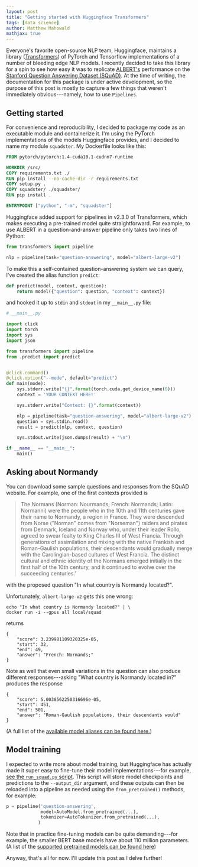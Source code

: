 ```yaml
---
layout: post
title: "Getting started with Huggingface Transformers"
tags: [data science]
author: Matthew Mahowald
mathjax: true
---
```


Everyone's favorite open-source NLP team, Huggingface, maintains a library ([Transformers](https://github.com/huggingface/transformers)) of PyTorch and Tensorflow implementations of a number of bleeding edge NLP models.
I recently decided to take this library for a spin to see how easy it was to replicate [ALBERT's](https://arxiv.org/abs/1909.11942) performance on the [Stanford Question Answering Dataset (SQuAD)](https://rajpurkar.github.io/SQuAD-explorer/).
At the time of writing, the documentation for this package is under active development, so the purpose of this post is mostly to capture a few things that weren't immediately obvious---namely, how to use `Pipelines`.

Getting started
---------------

For convenience and reproducibility, I decided to package my code as an executable module and containerize it.
I'm using the PyTorch implementations of the models Huggingface provides, and I decided to name my module `squadster`.
My Dockerfile looks like this:

```Dockerfile
FROM pytorch/pytorch:1.4-cuda10.1-cudnn7-runtime

WORKDIR /src/
COPY requirements.txt ./
RUN pip install --no-cache-dir -r requirements.txt
COPY setup.py .
COPY squadster/ ./squadster/
RUN pip install .

ENTRYPOINT ["python", "-m", "squadster"]
```

Huggingface added support for pipelines in v2.3.0 of Transformers, which makes executing a pre-trained model quite straightforward.
For example, to use ALBERT in a question-and-answer pipeline only takes two lines of Python:
```python
from transformers import pipeline

nlp = pipeline(task="question-answering", model="albert-large-v2")
```

To make this a self-contained question-answering system we can query, I've created the alias function `predict`:
```python
def predict(model, context, question):
    return model({"question": question, "context": context})
```
and hooked it up to `stdin` and `stdout` in my `__main__.py` file:

```python
# __main__.py

import click
import torch
import sys
import json

from transformers import pipeline
from .predict import predict


@click.command()
@click.option("--mode", default="predict")
def main(mode):
    sys.stderr.write("{}".format(torch.cuda.get_device_name(0)))
    context = 'YOUR CONTEXT HERE!'

    sys.stderr.write("Context: {}".format(context))

    nlp = pipeline(task="question-answering", model="albert-large-v2")
    question = sys.stdin.read()
    result = predict(nlp, context, question)

    sys.stdout.write(json.dumps(result) + "\n")

if __name__ == "__main__":
    main()
```

Asking about Normandy
---------------------

You can download some sample questions and responses from the SQuAD website.
For example, one of the first contexts provided is

> The Normans (Norman: Nourmands; French: Normands; Latin: Normanni) were the people who in the 10th and 11th centuries gave their name to Normandy, a region in France. They were descended from Norse ("Norman" comes from "Norseman") raiders and pirates from Denmark, Iceland and Norway who, under their leader Rollo, agreed to swear fealty to King Charles III of West Francia. Through generations of assimilation and mixing with the native Frankish and Roman-Gaulish populations, their descendants would gradually merge with the Carolingian-based cultures of West Francia. The distinct cultural and ethnic identity of the Normans emerged initially in the first half of the 10th century, and it continued to evolve over the succeeding centuries.'

with the proposed question "In what country is Normandy located?".

Unfortunately, `albert-large-v2` gets this one wrong:
```
echo "In what country is Normandy located?" | \
docker run -i --gpus all local/squad
```
returns
```
{
    "score": 3.239981109320325e-05, 
    "start": 32, 
    "end": 49, 
    "answer": "French: Normands;"
}
```

Note as well that even small variations in the question can also produce different responses---asking "What country is Normandy located in?" produces the response
```
{
    "score": 5.0038562250316696e-05, 
    "start": 451, 
    "end": 501, 
    "answer": "Roman-Gaulish populations, their descendants would"
}
```

(A full list of the [available model aliases can be found here.](https://huggingface.co/transformers/pretrained_models.html))

Model training
--------------

I expected to write more about model training, but Huggingface has actually made it super easy to fine-tune their model implementations---for example, [see the `run_squad.py` script](https://github.com/huggingface/transformers#run_squadpy-fine-tuning-on-squad-for-question-answering).
This script will store model checkpoints and predictions to the `--output_dir` argument, and these outputs can then be reloaded into a pipeline as needed using the `from_pretrained()` methods, for example:

```python
p = pipeline('question-answering', 
             model=AutoModel.from_pretrained(...), 
             tokenizer=AutoTokenizer.from_pretrained(...),
            )
```

Note that in practice fine-tuning models can be quite demanding---for example, the smaller BERT base models have about 110 million parameters.
(A list of the [supported pretrained models can be found here](https://huggingface.co/transformers/pretrained_models.html))

Anyway, that's all for now.
I'll update this post as I delve further!



